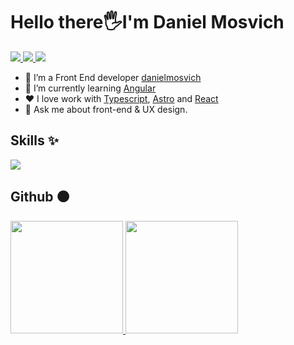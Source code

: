 <h1>Hello there🖐️I'm Daniel Mosvich</h1>
<p  align='left'>
<a  href="mailto:mrdaniraymay@gmail.com"  target="_blank">
<img  src="https://img.shields.io/badge/Gmail-D14836?style=for-the-badge&logo=gmail&logoColor=white">
</a>
<a  href="https://www.linkedin.com/in/jose-daniel-reyes-mosvich-53247a238/"  target="_blank">
<img  src="https://img.shields.io/badge/LinkedIn-0077B5?style=for-the-badge&logo=linkedin&logoColor=white">
</a>
<a  href="https://twitter.com/danielmosvich"  target="_blank">
<img  src="https://img.shields.io/badge/Twitter-1DA1F2?style=for-the-badge&logo=twitter&logoColor=white">
</a>
</p>

- 🔭 I’m a Front End developer [danielmosvich](https://danielmosvich.dev/)
- 🌱 I’m currently learning [Angular](https://angular.dev/)
- :heart: I love work with [Typescript](https://www.gnu.org/software/emacs/),  [Astro](https://clojure.org/) and [React]()
- 💬 Ask me about front-end & UX design.
<h2>Skills ✨</h2>
<p align="left">
  <a href="https://skillicons.dev">
    <img src="https://skillicons.dev/icons?i=ts,astro,react,next,nodejs,express,tailwind,mongodb&perline=13" />
  </a>
</p>
<h2>
	Github ⚫
</h2>
<a href="https://github.com/danielmosvich">
  <img height="180em" src="https://github-readme-stats-eight-theta.vercel.app/api?username=danielmosvich&show_icons=true&theme=algolia&include_all_commits=true&count_private=true&title_color=7A7ADB&icon_color=2234AE&text_color=D3D3D3&bg_color=0,000000,130F40"/>
  <img height="180em" src="https://github-readme-stats-eight-theta.vercel.app/api/top-langs/?username=danielmosvich&layout=compact&langs_count=8&theme=algolia&title_color=7A7ADB&icon_color=2234AE&text_color=D3D3D3&bg_color=0,000000,130F40"/>
</a>

<!---
<img  src="https://github-readme-stats.vercel.app/api/top-langs?username=danielMosvich&show_icons=true&locale=en&layout=compact&line_height=20&title_color=7A7ADB&icon_color=2234AE&text_color=D3D3D3&bg_color=0,000000,130F40"  width="375"  alt="0xabdulkhalid"/>
<img  src="![Anurag's GitHub stats](https://github-readme-stats.vercel.app/api?username=danielmosvich&show_icons=true&theme=dracula)"  width="375"  alt="0xabdulkhalid"/>
-->

